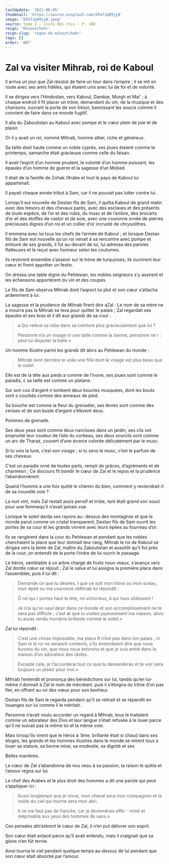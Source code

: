 ```yaml
---
lastUpdate: '2021-06-05'
thumbnail: 'https://source.unsplash.com/EFm7JpD9jy8'
image: 'EFm7JpD9jy8.jpeg'
source: tome I - livre des rois - P. 188
reign: 'Minoutchehr'
reign-slug: 'regne-de-minoutchehr'
tags: []
order: '007'
---
```


# Zal va visiter Mihrab, roi de Kaboul

Il arriva un jour que Zal résolut de faire un tour dans l’empire ; il se mit en route avec ses amis fidèles, qui étaient unis avec lui de foi et de volonté.

Il se dirigea vers l’Hindostan, vers Kaboul, Dambar, Murgh et Mai’ ; à chaque endroit il fit placer un trône, demandant du vin, de la musique et des chansons, ouvrant la porte de son trésor, bannissant les soucis comme il convient de faire dans ce monde fugitif.

Il alla du Zaboulistan au Kaboul avec pompe et le cœur plein de joie et de plaisir.

Or il y avait un roi, nommé Mihrab, homme altier, riche et généreux.

Sa taille était haute comme un noble cyprès, ses joues étaient comme le printemps, samarche était gracieuse comme celle du faisan.

Il avait l’esprit d’un homme prudent, la volonté d’un homme puissant, les épaules d’un homme de guerre et la sagesse d’un Mobed.

Il était de la famille de Zohak l’Arabe et tout le pays de Kaboul lui appartenait.

Il payait chaque année tribut à Sam, car il ne pouvait pas lutter contre lui.

Lorsqu’il eut nouvelle de Destan fils de Sam, il quitta Kaboul de grand matin avec des trésors et des chevaux parés, avec des esclaves et des présents de toute espèce, de l’or et des rubis, du musc et de l’ambre, des brocarts d’or et des étoffes de castor et de soie, avec une couronne ornée de pierres précieuses dignes d’un roi et un collier d’or incrusté de chrysolithes.

Il emmena avec lui tous les chefs de l’armée de Kaboul ; et lorsque Destan fils de Sam eut nouvelle qu’un roi venait à sa rencontre avec pompe et entouré de ses grands, il fut au-devant de lui, lui adressa des paroles flatteuses et le reçut avec honneur selon les coutumes.

Ils revinrent ensemble s’asseoir sur le trône de turquoises, ils ouvrirent leur cœur et firent apprêter un festin.

On dressa une table digne du Pehlewan, les nobles seigneurs s’y assirent et les échansons apportèrent du vin et des coupes.

Le fils de Sam observa Mihrab dont l’aspect lui plut et son cœur s’attacha ardemment à lui.

La sagesse et la prudence de Mihrab firent dire aZal : Le nom de sa mère ne a mourra pas la Mihrab se leva pour quitter le palais ; Zal regardait ses épaules et ses bras et il dit aux grands de sa cour :

> a Qui relève sa robe dans sa ceinture plus gracieusement que lui ?
>
> Personne n’a un visage ni une taille comme la sienne, personne ne r : peut lui disputer la balle.»

Un homme illustre parmi les grands dit alors au Pehlewan du monde :

> Mihrab tient derrière le voile une fille dont le visage est plus beau que le soleil.

Elle est de la tête aux pieds a comme de l’ivoire, ses joues sont comme le paradis, c sa taille est comme un platane.

Sur son cou d’argent n tombent deux boucles musquées, dont les bouts sont s courbés comme des anneaux de pied.

Sa bouche est comme la fleur du grenadier, ses lèvres sont comme des cerises et de son buste d’argent s’élèvent deux.

Pommes de grenade.

Ses deux yeux sont comme deux narcisses dans un jardin, ses cils ont emprunté leur couleur de l’aile du corbeau, ses deux sourcils sont comme un arc de Tharaz, couvert d’une écorce colorée délicatement par le musc.

Si tu vois la lune, c’est son visage ; si tu sens le musc, c’est le parfum de ses cheveux.

C’est un paradis orné de toutes parts, rempli de grâces, d’agréments et de charmesn ; Ce discours fit bondir le cœur de Zal et le repos et la prudence l’abandonnèrent.

Quand l’homme a une fois quitté le chemin du bien, comment y reviendrait-il de sa nouvelle voie ?

La nuit vint, mais Zal restait assis pensif et triste, tant était grand son souci pour une femmequ’il n’avait jamais vue.

Lorsque le soleil darda ses rayons au-
dessus des montagnes et que le monde parut comme un cristal transparent, Destan fils de Sam ouvrit les portes de sa cour et les grands vinrent avec leurs épées au fourreau d’or.

Ils se rangèrent dans la cour du Pehlewan et pendant que les nobles cherchaient la place que leur donnait leur rang, Mihrab le roi de Kaboul se dirigea vers la tente de Zal, maître du Zaboulistan et aussitôt qu’il fut près de la cour, on entendit de la porte l’ordre de lui ouvrir le passage.

Le héros, semblable à un arbre chargé de fruits nouv veaux, s’avança vers Zal dontle cœur se réjouit ; Zal le salua et lui assigna la première place dans l’assemblée, puis il lui dit :

> Demande ce que tu désires, I que ce soit mon trône ou mon sceau, mon épée ou ma couronne.»Mihrab lui répondit :

> Ô roi qui r portes haut la tête, roi victorieux, à qui tous obéissent !
>
> Je n’ai qu’un seul désir dans ce monde et son accomplissement ne te sera pas difficile ; c’est
æ que tu visites joyeusement ma maison, alors tu auras rendu monâme brillante comme le soleil.»

Zal lui répondit :

> C’est une chose impossible, ma place R n’est pas dans ton palais ; ni Sam ni le roi ne seraient contents, s’ils entendaient dire que nous buvons du vin, que nous nous enivrons et que je suis entré dans la maison d’un adorateur des idoles.
>
> Excepté cela, je t’accorderai tout ce que tu demanderas et te voir sera toujours un plaisir pour moi.»

Mihrab l’entendit et prononça des bénédictions sur lui, tandis qu’en lui-même il donnait à Zal le nom de mécréant. puis il s’éloigna du trône d’un pas fier, en offrant au roi des vœux pour son bonheur.

Destan fils de Sam le regarda pendant qu’il se retirait et se répandit en louanges sur lui comme il le méritait.

Personne n’avait voulu accorder un regard à Mihrab, tous le traitaient comme un adorateur des Divs et leur langue s’était refusée à le louer parce qu’il ne suivait pas la même loi et la même voie.

Mais lorsqu’ils virent que le héros à ’âme. brillante était si chaud dans ses éloges, les grands et les hommes illustres dans le monde se mirent tous à louer sa stature, sa bonne mine, sa modestie, sa dignité et ses

Belles manières.

Le cœur de Zal s’abandonna de nou veau à sa passion, la raison le quitta et l’amour régna sur lui.

Le chef des Arabes et le plus droit des hommes a dit une parole qui peut s’appliquer ici :

> Aussi longtemps que je vivrai, mon cheval sera mon compagnon et la voûte du ciel qui tourne sera mon abri.
>
> Il ne me faut pas de fiancée, car je deviendrais effé-
’ miné et méprisable aux yeux des hommes de sans.»

Ces pensées attristèrent le cœur de Zal, il n’en put délivrer son esprit.

Son cœur était enlacé parce qu’il avait entendu, mais il craignait que sa gloire n’en fût ternie.

Ainsi tourna le ciel pendant quelque temps au-dessus de lui pendant que son cœur était absorbé par l’amour.
